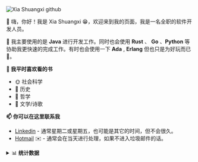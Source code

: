 <!-- # 嗨，你好！欢迎来到我的页面 👋 -->

<!-- banner.svg -->
<img src="https://images.unsplash.com/photo-1593526492327-b071f3d5333e?ixlib=rb-4.0.3&ixid=M3wxMjA3fDB8MHxwaG90by1wYWdlfHx8fGVufDB8fHx8fA%3D%3D&auto=format&fit=crop&w=2070&q=80" alt="Xia Shuangxi github" />

👋 嗨，你好！我是 Xia Shuangxi 😁，欢迎来到我的页面，我是一名全职的软件开发人员。

🌱 我主要使用的是 **Java** 进行开发工作。同时也会使用 **Rust** 、 **Go** 、**Python** 等协助我更快速的完成工作。有时也会使用一下 **Ada** , **Erlang** 但也只是为好玩而已😬。

<b>📕 我平时喜欢看的书</b>

 * 🌞 社会科学 
 * 👴 历史 
 * 💫 哲学 
 * 🧠 文学/诗歌

<b>📫 你可以在这里联系我 </b>

 * [Linkedin](https://www.linkedin.com/in/xiashuangxi/) - 通常星期二或星期五，也可能是其它的时间，但不会很久。
 * [Hotmail](mailto:xiashuangxi@hotmail.com) ✉️ - 通常会在当天进行处理，如果不进入垃圾邮件的话。

<details>
  <summary>📊 <b>统计数据</b></summary>
  <a href="https://github.com/xiashuangxi/xiashuangxi">
      <img align="center" src="https://github-readme-stats.vercel.app/api/top-langs/?username=xiashuangxi&layout=compact&langs_count=10&hide_border=true" />
  </a>
  <a href="https://github.com/xiashuangxi/xiashuangxi">
    <img align="center" src="https://github-readme-stats.vercel.app/api?username=xiashuangxi&layout=compact&hide_border=true" />
  </a>
  <a href="https://github.com/xiashuangxi/xiashuangxi">
    <img align="center" src="https://github-readme-stats.vercel.app/api/wakatime?username=xiashuangxi&layout=compact&hide_border=true" />
  </a>
</details>
